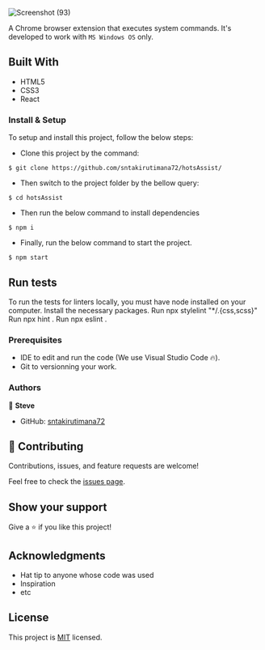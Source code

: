 ![Screenshot (93)](https://user-images.githubusercontent.com/51259659/216118239-2ec9742a-6485-44fc-8c5c-b0aa084738a2.png)

A Chrome browser extension that executes system commands. It's developed to work with `MS Windows OS` only.

## Built With

- HTML5
- CSS3
- React

### Install & Setup

To setup and install this project, follow the below steps:
- Clone this project by the command: 

```
$ git clone https://github.com/sntakirutimana72/hotsAssist/
```

- Then switch to the project folder by the bellow query:

```
$ cd hotsAssist
```

- Then run the below command to install dependencies

```
$ npm i
```
- Finally, run the below command to start the project.

```
$ npm start
```

## Run tests 
To run the tests for linters locally, you must have node installed on your computer. Install the necessary packages. Run npx stylelint "*/.{css,scss}" Run npx hint . Run npx eslint .

### Prerequisites

- IDE to edit and run the code (We use Visual Studio Code 🔥).
- Git to versionning your work.

### Authors

👤 **Steve**

- GitHub: [sntakirutimana72](https://github.com/sntakirutimana72)

## 🤝 Contributing

Contributions, issues, and feature requests are welcome!

Feel free to check the [issues page](../../issues/).

## Show your support

Give a ⭐️ if you like this project!

## Acknowledgments

- Hat tip to anyone whose code was used
- Inspiration
- etc

## License

This project is [MIT](./LICENSE) licensed.
